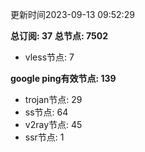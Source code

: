 更新时间2023-09-13 09:52:29

**总订阅: 37**
**总节点: 7502**
- vless节点: 7

**google ping有效节点: 139**
- trojan节点: 29
- ss节点: 64
- v2ray节点: 45
- ssr节点: 1

